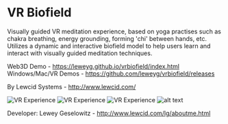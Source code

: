 # VR Biofield
Visually guided VR meditation experience, based on yoga practises such as chakra breathing, energy grounding, forming 'chi' between hands, etc. Utilizes a dynamic and interactive biofield model to help users learn and interact with visually guided meditation techniques.

Web3D Demo - https://leweyg.github.io/vrbiofield/index.html
Windows/Mac/VR Demos - https://github.com/leweyg/vrbiofield/releases

By Lewcid Systems - http://www.lewcid.com/

![VR Experience](https://github.com/leweyg/vrbiofield/blob/master/articles/images/ChakraFieldEarly_Heart.jpg)
![VR Experience](https://github.com/leweyg/vrbiofield/blob/master/articles/images/early_prana_model/VRTimerAndGuide.jpg)
![VR Experience](https://github.com/leweyg/vrbiofield/blob/master/articles/images/early_prana_model/ChiBallBreath.jpg)
![alt text](https://github.com/leweyg/vrbiofield/blob/master/articles/images/HandEnergy_progress_7.png)

Developer:
Lewey Geselowitz - http://www.lewcid.com/lg/aboutme.html 

